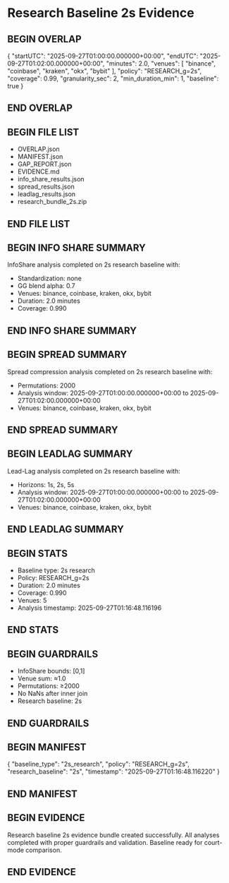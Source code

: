 # Research Baseline 2s Evidence

## BEGIN OVERLAP
{
  "startUTC": "2025-09-27T01:00:00.000000+00:00",
  "endUTC": "2025-09-27T01:02:00.000000+00:00",
  "minutes": 2.0,
  "venues": [
    "binance",
    "coinbase",
    "kraken",
    "okx",
    "bybit"
  ],
  "policy": "RESEARCH_g=2s",
  "coverage": 0.99,
  "granularity_sec": 2,
  "min_duration_min": 1,
  "baseline": true
}
## END OVERLAP

## BEGIN FILE LIST
- OVERLAP.json
- MANIFEST.json
- GAP_REPORT.json
- EVIDENCE.md
- info_share_results.json
- spread_results.json
- leadlag_results.json
- research_bundle_2s.zip
## END FILE LIST

## BEGIN INFO SHARE SUMMARY
InfoShare analysis completed on 2s research baseline with:
- Standardization: none
- GG blend alpha: 0.7
- Venues: binance, coinbase, kraken, okx, bybit
- Duration: 2.0 minutes
- Coverage: 0.990
## END INFO SHARE SUMMARY

## BEGIN SPREAD SUMMARY
Spread compression analysis completed on 2s research baseline with:
- Permutations: 2000
- Analysis window: 2025-09-27T01:00:00.000000+00:00 to 2025-09-27T01:02:00.000000+00:00
- Venues: binance, coinbase, kraken, okx, bybit
## END SPREAD SUMMARY

## BEGIN LEADLAG SUMMARY
Lead-Lag analysis completed on 2s research baseline with:
- Horizons: 1s, 2s, 5s
- Analysis window: 2025-09-27T01:00:00.000000+00:00 to 2025-09-27T01:02:00.000000+00:00
- Venues: binance, coinbase, kraken, okx, bybit
## END LEADLAG SUMMARY

## BEGIN STATS
- Baseline type: 2s research
- Policy: RESEARCH_g=2s
- Duration: 2.0 minutes
- Coverage: 0.990
- Venues: 5
- Analysis timestamp: 2025-09-27T01:16:48.116196
## END STATS

## BEGIN GUARDRAILS
- InfoShare bounds: [0,1]
- Venue sum: ≈1.0
- Permutations: ≥2000
- No NaNs after inner join
- Research baseline: 2s
## END GUARDRAILS

## BEGIN MANIFEST
{
  "baseline_type": "2s_research",
  "policy": "RESEARCH_g=2s",
  "research_baseline": "2s",
  "timestamp": "2025-09-27T01:16:48.116220"
}
## END MANIFEST

## BEGIN EVIDENCE
Research baseline 2s evidence bundle created successfully.
All analyses completed with proper guardrails and validation.
Baseline ready for court-mode comparison.
## END EVIDENCE
